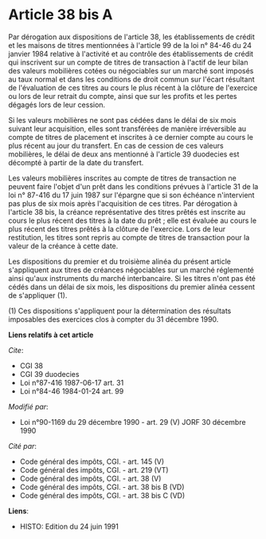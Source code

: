# Article 38 bis A

Par dérogation aux dispositions de l'article 38, les établissements de crédit et les maisons de titres mentionnées à
l'article 99 de la loi n° 84-46 du 24 janvier 1984 relative à l'activité et au contrôle des établissements de crédit qui
inscrivent sur un compte de titres de transaction à l'actif de leur bilan des valeurs mobilières cotées ou négociables sur un
marché sont imposés au taux normal et dans les conditions de droit commun sur l'écart résultant de l'évaluation de ces titres
au cours le plus récent à la clôture de l'exercice ou lors de leur retrait du compte, ainsi que sur les profits et les pertes
dégagés lors de leur cession.

Si les valeurs mobilières ne sont pas cédées dans le délai de six mois suivant leur acquisition, elles sont transférées de
manière irréversible au compte de titres de placement et inscrites à ce dernier compte au cours le plus récent au jour du
transfert. En cas de cession de ces valeurs mobilières, le délai de deux ans mentionné à l'article 39 duodecies est décompté
à partir de la date du transfert.

Les valeurs mobilières inscrites au compte de titres de transaction ne peuvent faire l'objet d'un prêt dans les conditions
prévues à l'article 31 de la loi n° 87-416 du 17 juin 1987 sur l'épargne que si son échéance n'intervient pas plus de six
mois après l'acquisition de ces titres. Par dérogation à l'article 38 bis, la créance représentative des titres prêtés est
inscrite au cours le plus récent des titres à la date du prêt ; elle est évaluée au cours le plus récent des titres prêtés à
la clôture de l'exercice. Lors de leur restitution, les titres sont repris au compte de titres de transaction pour la valeur
de la créance à cette date.

Les dispositions du premier et du troisième alinéa du présent article s'appliquent aux titres de créances négociables sur un
marché réglementé ainsi qu'aux instruments du marché interbancaire. Si les titres n'ont pas été cédés dans un délai de six
mois, les dispositions du premier alinéa cessent de s'appliquer (1).

(1) Ces dispositions s'appliquent pour la détermination des résultats imposables des exercices clos à compter du 31 décembre
1990.

**Liens relatifs à cet article**

_Cite_:

  - CGI 38
  - CGI 39 duodecies
  - Loi n°87-416 1987-06-17 art. 31
  - Loi n°84-46 1984-01-24 art. 99

_Modifié par_:

  - Loi n°90-1169 du 29 décembre 1990 - art. 29 (V) JORF 30 décembre 1990

_Cité par_:

  - Code général des impôts, CGI. - art. 145 (V)
  - Code général des impôts, CGI. - art. 219 (VT)
  - Code général des impôts, CGI. - art. 38 (V)
  - Code général des impôts, CGI. - art. 38 bis B (VD)
  - Code général des impôts, CGI. - art. 38 bis C (VD)

**Liens**:

  - HISTO: Edition du 24 juin 1991
